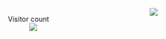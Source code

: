 
<img align="right" src="https://github-readme-activity-graph.cyclic.app/graph?username=hombin&theme=github-compact" />


<p align="center"> 
  Visitor count<br>
  <img src="https://profile-counter.glitch.me/hombin/count.svg" />
</p>
